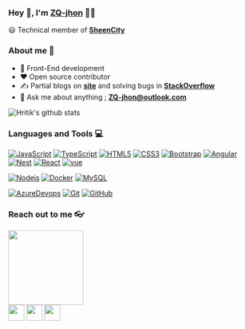 
### Hey 👋, I'm [ZQ-jhon](https://ZQ-jhon.github.io) 👨‍💻



😃 Technical member of **[SheenCity](https://sheencity.com)** 


### About me :eyes:

- :dart: Front-End development   
- :heart: Open source contributor
- :writing_hand: Partial blogs on  **[site](https://blog.csdn.net/qq_20264891)** and solving bugs in **[StackOverflow](https://stackoverflow.com/users/11289686/zq-jhon)**
- :e-mail: Ask me about anything ; **[ZQ-jhon@outlook.com](ZQ-jhon@outlook.com)**

![Hritik's github stats](https://github-readme-stats.vercel.app/api?username=ZQ-jhon&show_icons=true&hide_border=true)

### Languages and Tools :computer:

[![JavaScript](https://img.shields.io/badge/-JavaScript-black?style=flat&logo=javascript)](https://github.com/ZQ-jhon) 
[![TypeScript](https://img.shields.io/badge/-TypeScript-007ACC?style=flat&logo=typescript)](https://github.com/ZQ-jhon)
[![HTML5](https://img.shields.io/badge/-HTML5-E34F26?style=flat&logo=html5&logoColor=white)](https://github.com/ZQ-jhon) 
[![CSS3](https://img.shields.io/badge/-CSS3-1572B6?style=flat&logo=css3)](https://github.com/ZQ-jhon) 
[![Bootstrap](https://img.shields.io/badge/-Bootstrap-563D7C?style=flat&logo=bootstrap)](https://github.com/ZQ-jhon) 
[![Angular](https://img.shields.io/badge/-Angular-red?style=flat&logo=Angular)](https://github.com/ZQ-jhon)
[![Nest](https://img.shields.io/badge/-Nest-black?style=flat&logo=nestjs)](https://nestjs.com)
[![React](https://img.shields.io/badge/-React-black?style=flat&logo=react)](https://github.com/ZQ-jhon)
[![vue](https://img.shields.io/badge/-Vue-black?style=flat&logo=vue.js)](https://vuejs.org)



[![Nodejs](https://img.shields.io/badge/-Nodejs-black?style=flat&logo=Node.js)](https://github.com/ZQ-jhon) 
[![Docker](https://img.shields.io/badge/-Docker-black?style=flat&logo=docker)](https://github.com/ZQ-jhon) 
[![MySQL](https://img.shields.io/badge/-MySQL-black?style=flat&logo=mysql)](https://github.com/ZQ-jhon)

[![AzureDevops](https://img.shields.io/badge/-Azure-blue?style=flat&logo=azureDevops)](https://dev.azure.com/350037310/350037310)
[![Git](https://img.shields.io/badge/-Git-black?style=flat&logo=git)](https://github.com/ZQ-jhon) 
[![GitHub](https://img.shields.io/badge/-GitHub-181717?style=flat&logo=github)](https://github.com/ZQ-jhon)



### Reach out to me 👓

<a href="https://ZQ-jhon.github.io/"><img src="https://avatars1.githubusercontent.com/u/26297704?s=460&u=5e1ad791157f9ec2097e238d219604f6025c2e10&v=4" width="150px" height="150px" /></a>
<br>
<a href="https://twitter.com/zq91258937">
<img src="https://i.ibb.co/kmgQVyW/twitter.png" width="32px" height="32px"></a> 
<a href="https://github.com/ZQ-jhon"><img src="https://cdn.iconscout.com/icon/free/png-256/github-108-438008.png" width="32px" height="32px"></a> 
<a href="https://www.quora.com/profile/Jhon-Zq"><img src="https://ss3.bdstatic.com/70cFv8Sh_Q1YnxGkpoWK1HF6hhy/it/u=2409201638,3148859939&fm=26&gp=0.jpg" width="32px" height="32px"></a>
